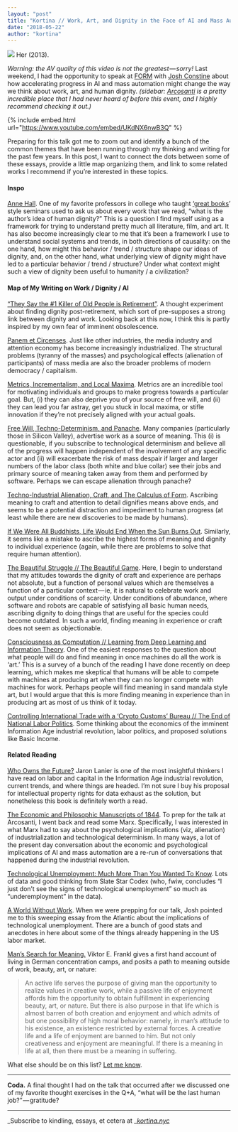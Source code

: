 ```yaml
---
layout: "post"
title: "Kortina // Work, Art, and Dignity in the Face of AI and Mass Automation"
date: "2018-05-22"
author: "kortina"
---
```


![](https://cdn-images-1.medium.com/max/2560/1*aVH_s3bQ_Uazmh0bQC-bzg.jpeg)
Her (2013).

_Warning: the AV quality of this video is not the greatest — sorry!_
Last weekend, I had the opportunity to speak at [FORM](https://experienceform.com/) with [Josh Constine](https://twitter.com/JoshConstine) about how accelerating progress in AI and mass automation might change the way we think about work, art, and human dignity. _(sidebar: _[_Arcosanti_](http://arcosanti.org/)_ is a pretty incredible place that I had never heard of before this event, and I highly recommend checking it out.)_

{% include embed.html url="https://www.youtube.com/embed/UKdNX6nwB3Q" %}

Preparing for this talk got me to zoom out and identify a bunch of the common themes that have been running through my thinking and writing for the past few years. In this post, I want to connect the dots between some of these essays, provide a little map organizing them, and link to some related works I recommend if you’re interested in these topics.

#### Inspo

[Anne Hall](https://www.english.upenn.edu/people/anne-hall). One of my favorite professors in college who taught [‘great books](https://en.wikipedia.org/wiki/Great_books)’ style seminars used to ask us about every work that we read, “what is the author’s idea of human dignity?” This is a question I find myself using as a framework for trying to understand pretty much all literature, film, and art. It has also become increasingly clear to me that it’s been a framework I use to understand social systems and trends, in both directions of causality: on the one hand, how might this behavior / trend / structure shape our ideas of dignity, and, on the other hand, what underlying view of dignity might have led to a particular behavior / trend / structure? Under what context might such a view of dignity been useful to humanity / a civilization?

#### Map of My Writing on Work / Dignity / AI

[“They Say the #1 Killer of Old People is Retirement”](http://kortina.nyc/essays/they-say-the-number-one-killer-of-old-people-is-retirement/). A thought experiment about finding dignity post-retirement, which sort of pre-supposes a strong link between dignity and work. Looking back at this now, I think this is partly inspired by my own fear of imminent obsolescence.

[Panem et Circenses](http://kortina.nyc/essays/panem-et-circenses/). Just like other industries, the media industry and attention economy has become increasingly industrialized. The structural problems (tyranny of the masses) and psychological effects (alienation of participants) of mass media are also the broader problems of modern democracy / capitalism.

[Metrics, Incrementalism, and Local Maxima](http://kortina.nyc/essays/metrics-incrementalism-and-local-maxima/). Metrics are an incredible tool for motivating individuals and groups to make progress towards a particular goal. But, (i) they can also deprive you of your source of free will, and (ii) they can lead you far astray, get you stuck in local maxima, or stifle innovation if they’re not precisely aligned with your actual goals.

[Free Will, Techno-Determinism, and Panache](http://kortina.nyc/essays/free-will-techno-determinism-and-panache/). Many companies (particularly those in Silicon Valley), advertise work as a source of meaning. This (i) is questionable, if you subscribe to technological determinism and believe all of the progress will happen independent of the involvement of any specific actor and (ii) will exacerbate the risk of mass despair if larger and larger numbers of the labor class (both white and blue collar) see their jobs and primary source of meaning taken away from them and performed by software. Perhaps we can escape alienation through panache?

[Techno-Industrial Alienation, Craft, and The Calculus of Form](http://kortina.nyc/essays/techno-industrial-alienation-craft-and-the-calculus-of-form/). Ascribing meaning to craft and attention to detail dignifies means above ends, and seems to be a potential distraction and impediment to human progress (at least while there are new discoveries to be made by humans).

[If We Were All Buddhists, Life Would End When the Sun Burns Out](http://kortina.nyc/essays/if-we-were-all-buddhists-life-would-end-when-the-sun-burns-out/). Similarly, it seems like a mistake to ascribe the highest forms of meaning and dignity to individual experience (again, while there are problems to solve that require human attention).

[The Beautiful Struggle // The Beautiful Game](http://kortina.nyc/essays/the-beautiful-struggle-the-beautiful-game/). Here, I begin to understand that my attitudes towards the dignity of craft and experience are perhaps not absolute, but a function of personal values which are themselves a function of a particular context — ie, it is natural to celebrate work and output under conditions of scarcity. Under conditions of abundance, where software and robots are capable of satisfying all basic human needs, ascribing dignity to doing things that are useful for the species could become outdated. In such a world, finding meaning in experience or craft does not seem as objectionable.

[Consciousness as Computation // Learning from Deep Learning and Information Theory](http://kortina.nyc/essays/consciousness-as-computation-learning-from-deep-learning-and-information-theory/). One of the easiest responses to the question about what people will do and find meaning in once machines do all the work is ‘art.’ This is a survey of a bunch of the reading I have done recently on deep learning, which makes me skeptical that humans will be able to compete with machines at producing art when they can no longer compete with machines for work. Perhaps people will find meaning in sand mandala style art, but I would argue that this is more finding meaning in experience than in producing art as most of us think of it today.

[Controlling International Trade with a ‘Crypto Customs’ Bureau // The End of National Labor Politics](http://kortina.nyc/essays/controlling-international-trade-with-a-crypto-customs-bureau-the-end-of-national-labor-politics/). Some thinking about the economics of the imminent Information Age industrial revolution, labor politics, and proposed solutions like Basic Income.

#### Related Reading

[Who Owns the Future?](https://www.audible.com/pd?asin=B00DYY0EN2&source_code=ASSORAP0511160006) Jaron Lanier is one of the most insightful thinkers I have read on labor and capital in the Information Age industrial revolution, current trends, and where things are headed. I’m not sure I buy his proposal for intellectual property rights for data exhaust as the solution, but nonetheless this book is definitely worth a read.

[The Economic and Philosophic Manuscripts of 1844](https://www.amazon.com/Philosophic-Manuscripts-Communist-Manifesto-Philosophy/dp/087975446X). To prep for the talk at Arcosanti, I went back and read some Marx. Specifically, I was interested in what Marx had to say about the psychological implications (viz, alienation) of industrialization and technological determinism. In many ways, a lot of the present day conversation about the economic and psychological implications of AI and mass automation are a re-run of conversations that happened during the industrial revolution.

[Technological Unemployment: Much More Than You Wanted To Know](http://slatestarcodex.com/2018/02/19/technological-unemployment-much-more-than-you-wanted-to-know/). Lots of data and good thinking from Slate Star Codex (who, fwiw, concludes “I just don’t see the signs of technological unemployment” so much as “underemployment” in the data).

[A World Without Work](https://www.theatlantic.com/magazine/archive/2015/07/world-without-work/395294/). When we were prepping for our talk, Josh pointed me to this sweeping essay from the Atlantic about the implications of technological unemployment. There are a bunch of good stats and anecdotes in here about some of the things already happening in the US labor market.

[Man’s Search for Meaning.](https://www.amazon.com/Mans-Search-Meaning-Viktor-Frankl-ebook/dp/B009U9S6FI/ref=tmm_kin_swatch_0?_encoding=UTF8&qid=&sr=) Viktor E. Frankl gives a first hand account of living in German concentration camps, and posits a path to meaning outside of work, beauty, art, or nature:

> An active life serves the purpose of giving man the opportunity to realize values in creative work, while a passive life of enjoyment affords him the opportunity to obtain fulfillment in experiencing beauty, art, or nature. But there is also purpose in that life which is almost barren of both creation and enjoyment and which admits of but one possibility of high moral behavior: namely, in man’s attitude to his existence, an existence restricted by external forces. A creative life and a life of enjoyment are banned to him. But not only creativeness and enjoyment are meaningful. If there is a meaning in life at all, then there must be a meaning in suffering.

What else should be on this list? [Let me know](mailto:andrew.kortina@gmail.com).

---

**Coda.** A final thought I had on the talk that occurred after we discussed one of my favorite thought exercises in the Q+A, “what will be the last human job?” — gratitude?

---

_Subscribe to kindling, essays, et cetera at _[_kortina.nyc_](http://kortina.nyc/work/)
